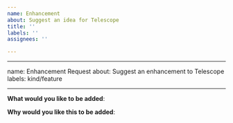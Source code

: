 ```yaml
---
name: Enhancement
about: Suggest an idea for Telescope
title: ''
labels: ''
assignees: ''

---
```


---
name: Enhancement Request
about: Suggest an enhancement to Telescope
labels: kind/feature

---
<!-- Please only use this template for submitting enhancement requests -->

**What would you like to be added**:

**Why would you like this to be added**:
